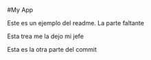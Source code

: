 #My App

Este es un ejemplo del readme. La parte faltante

Esta trea me la dejo mi jefe

Esta es la otra parte del commit